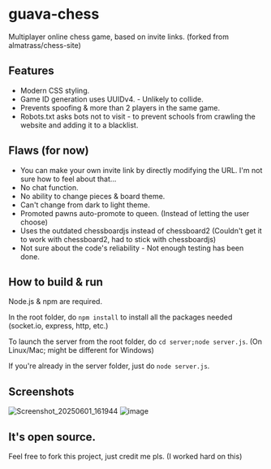 
# guava-chess
 Multiplayer online chess game, based on invite links. (forked from almatrass/chess-site)

## Features
 - Modern CSS styling.
 - Game ID generation uses UUIDv4. - Unlikely to collide.
 - Prevents spoofing & more than 2 players in the same game.
 - Robots.txt asks bots not to visit - to prevent schools from crawling the website and adding it to a blacklist.

## Flaws (for now)
- You can make your own invite link by directly modifying the URL. I'm not sure how to feel about that...
- No chat function.
- No ability to change pieces & board theme.
- Can't change from dark to light theme.
- Promoted pawns auto-promote to queen. (Instead of letting the user choose)
- Uses the outdated chessboardjs instead of chessboard2 (Couldn't get it to work with chessboard2, had to stick with chessboardjs)
- Not sure about the code's reliability - Not enough testing has been done.

## How to build & run
Node.js & npm are required.

In the root folder, do `npm install` to install all the packages needed (socket.io, express, http, etc.)

To launch the server from the root folder, do `cd server;node server.js`. (On Linux/Mac; might be different for Windows)

If you're already in the server folder, just do `node server.js`.

## Screenshots
![Screenshot_20250601_161944](https://github.com/user-attachments/assets/ac98e175-0396-44d5-aade-e07da801f6e4)
![image](https://github.com/user-attachments/assets/0ea6b9d3-71ab-4453-a810-751afafc4309)

## It's open source.
Feel free to fork this project, just credit me pls. (I worked hard on this)
